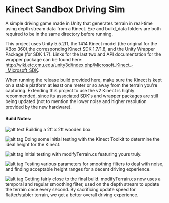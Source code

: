 # Kinect Sandbox Driving Sim

A simple driving game made in Unity that generates terrain in real-time using depth stream data from a Kinect. Exe and build_data folders are both required to be in the same directory before running.

This project uses Unity 5.5.2f1, the 1414 Kinect model (the original for the XBox 360),the corresponding Kinect SDK 1.7/1.8, and the Unity Wrapper Package (for SDK 1.7). Links for the last two and API documentation for the wrapper package can be found here: http://wiki.etc.cmu.edu/unity3d/index.php/Microsoft_Kinect_-_Microsoft_SDK.

When running the release build provided here, make sure the Kinect is kept on a stable platform at least one meter or so away from the terrain you're capturing. Extending this project to use the v2 Kinect is highly recommended, since its associated SDK's and wrapper packages are still being updated (not to mention the lower noise and higher resolution provided by the new hardware).

#### Build Notes:

![alt text](http://imgur.com/a/XME2X)
Building a 2ft x 2ft wooden box.

![alt tag](http://imgur.com/a/bU2DF)
Doing some initial testing with the Kinect Toolkit to determine the ideal height for the Kinect.

![alt tag](http://imgur.com/a/dxdRY)
Initial testing with modifyTerrain.cs featuring yours truly.

![alt tag](http://imgur.com/a/L57KP)
Testing various parameters for smoothing filters to deal with noise, and finding acceptable height ranges for a decent driving experience.

![alt tag](http://imgur.com/a/YKfju)
Getting fairly close to the final build. modifyTerrain.cs now uses a temporal and regular smoothing filter, used on the depth stream to update the terrain once every second. By sacrificing update speed for flatter/stabler terrain, we get a better overall driving experience.

